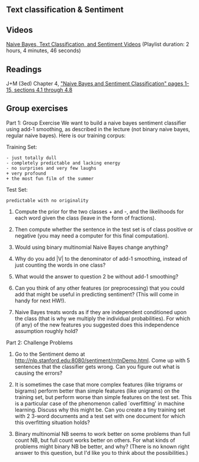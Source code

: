 
Text classification & Sentiment 
------------------------------

## Videos 

[Naive Bayes, Text Classification, and Sentiment Videos](https://www.youtube.com/playlist?list=PLSI4up6RakkgHsNl6PB5XW2X0DMH000n-) 
(Playlist duration: 2 hours, 4 minutes, 46 seconds) 

## Readings

J+M (3ed) Chapter 4, ["Naive Bayes and Sentiment Classification" pages 1-15, sections 4.1 through 4.8](https://web.stanford.edu/~jurafsky/slp3/4.pdf)

## Group exercises 

Part 1: Group Exercise
We want to build a naive bayes sentiment classifier using add-1 smoothing, as described in the lecture (not binary naive bayes, regular naive bayes). Here is our training corpus:

Training Set:

    - just totally dull 
    - completely predictable and lacking energy
    - no surprises and very few laughs 
    + very profound 
    + the most fun film of the summer 
    
Test Set:

    predictable with no originality 
    
1.	Compute the prior for the two classes + and -, and the likelihoods for each word given the class (leave in the form of fractions).

2.	Then compute whether the sentence in the test set is of class positive or negative (you may need a computer for this final computation).

3.	Would using binary multinomial Naive Bayes change anything?
              

4.	Why do you add |V| to the denominator of add-1 smoothing, instead of just counting the words in one class?


5.	What would the answer to question 2 be without add-1 smoothing?


6.	Can you think of any other features (or preprocessing) that you could add that might be useful in predicting sentiment? (This will come in handy for next HW!).


7.	Naive Bayes treats words as if they are independent conditioned upon the class (that is why we multiply the individual probabilities). For which (if any) of the new features you suggested does this independence assumption roughly hold?

              


Part 2: Challenge Problems
1.	Go to the Sentiment demo at http://nlp.stanford.edu:8080/sentiment/rntnDemo.html. Come up with 5 sentences that the classifier gets wrong. Can you figure out what is causing the errors?


2.	It is sometimes the case that more complex features (like trigrams or bigrams) perform better than simple features (like unigrams) on the training set, but perform worse than simple features on the test set. This is a particular case of the phenomenon called `overfitting' in machine learning. Discuss why this might be. Can you create a tiny training set with 2 3-word documents and a test set with one document for which this overfitting situation holds?


3.	Binary multinomial NB seems to work better on some problems than full count NB, but full count works better on others. For what kinds of problems might binary NB be better, and why? (There is no known right answer to this question, but I'd like you to think about the possibilities.)
